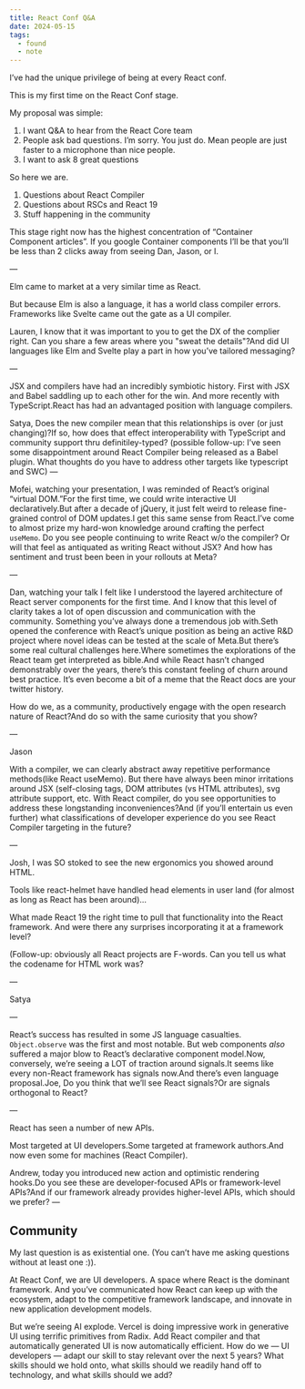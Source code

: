 ```yaml
---
title: React Conf Q&A
date: 2024-05-15
tags:
  - found
  - note
---
```


I’ve had the unique privilege of being at every React conf.

This is my first time on the React Conf stage.

My proposal was simple:

1. I want Q&A to hear from the React Core team
2. People ask bad questions. I’m sorry. You just do. Mean people are just faster to a microphone than nice people.
3. I want to ask 8 great questions

So here we are.

1. Questions about React Compiler
2. Questions about RSCs and React 19
3. Stuff happening in the community

This stage right now has the highest concentration of “Container Component articles”. If you google Container components I’ll be that you’ll be less than 2 clicks away from seeing Dan, Jason, or I.

—

Elm came to market at a very similar time as React.

But because Elm is also a language, it has a world class compiler errors. Frameworks like Svelte came out the gate as a UI compiler.

Lauren, I know that it was important to you to get the DX of the complier right. Can you share a few areas where you "sweat the details"?And did UI languages like Elm and Svelte play a part in how you’ve tailored messaging?

—

JSX and compilers have had an incredibly symbiotic history. First with JSX and Babel saddling up to each other for the win. And more recently with TypeScript.React has had an advantaged position with language compilers.

Satya, Does the new compiler mean that this relationships is over (or just changing)?If so, how does that effect interoperability with TypeScript and community support thru definitiley-typed?
(possible follow-up: I’ve seen some disappointment around React Compiler being released as a Babel plugin. What thoughts do you have to address other targets like typescript and SWC)
—

Mofei, watching your presentation, I was reminded of React’s original “virtual DOM.”For the first time, we could write interactive UI declaratively.But after a decade of jQuery, it just felt weird to release fine-grained control of DOM updates.I get this same sense from React.I’ve come to almost prize my hard-won knowledge around crafting the perfect `useMemo`.
Do you see people continuing to write React w/o the compiler? Or will that feel as antiquated as writing React without JSX? And how has sentiment and trust been been in your rollouts at Meta?

—

Dan, watching your talk I felt like I understood the layered architecture of React server components for the first time. And I know that this level of clarity takes a lot of open discussion and communication with the community. Something you’ve always done a tremendous job with.Seth opened the conference with React’s unique position as being an active R&D project where novel ideas can be tested at the scale of Meta.But there’s some real cultural challenges here.Where sometimes the explorations of the React team get interpreted as bible.And while React hasn’t changed demonstrably over the years, there’s this constant feeling of churn around best practice.
It’s even become a bit of a meme that the React docs are your twitter history.

How do we, as a community, productively engage with the open research nature of React?And do so with the same curiosity that you show?

—

Jason

With a compiler, we can clearly abstract away repetitive performance methods(like React useMemo). But there have always been minor irritations around JSX (self-closing tags, DOM attributes (vs HTML attributes), svg attribute support, etc. With React compiler, do you see opportunities to address these longstanding inconveniences?And (if you’ll entertain us even further) what classifications of developer experience do you see React Compiler targeting in the future?

—

Josh, I was SO stoked to see the new ergonomics you showed around HTML.

Tools like react-helmet have handled head elements in user land (for almost as long as React has been around)…

What made React 19 the right time to pull that functionality into the React framework. And were there any surprises incorporating it at a framework level?

(Follow-up: obviously all React projects are F-words. Can you tell us what the codename for HTML work was?

—

Satya

—

React’s success has resulted in some JS language casualties.
`Object.observe` was the first and most notable.
But web components _also_ suffered a major blow to React’s declarative component model.Now, conversely, we’re seeing a LOT of traction around signals.It seems like every non-React framework has signals now.And there’s even language proposal.Joe, Do you think that we’ll see React signals?Or are signals orthogonal to React?

—

React has seen a number of new APIs.

Most targeted at UI developers.Some targeted at framework authors.And now even some for machines (React Compiler).

Andrew, today you introduced new action and optimistic rendering hooks.Do you see these are developer-focused APIs or framework-level APIs?And if our framework already provides higher-level APIs, which should we prefer?
—

## Community

My last question is as existential one. (You can’t have me asking questions without at least one :)).

At React Conf, we are UI developers. A space where React is the dominant framework.
And you’ve communicated how React can keep up with the ecosystem, adapt to the competitive framework landscape, and innovate in new application development models.

But we’re seeing AI explode. Vercel is doing impressive work in generative UI using terrific primitives from Radix. Add React compiler and that automatically generated UI is now automatically efficient.
How do we — UI developers — adapt our skill to stay relevant over the next 5 years?
What skills should we hold onto, what skills should we readily hand off to technology, and what skills should we add?
